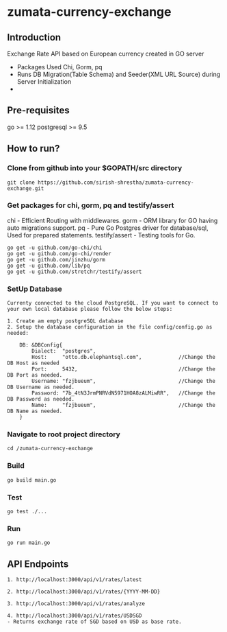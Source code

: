 # zumata-currency-exchange

## Introduction
Exchange Rate API based on European currency created in GO server
- Packages Used Chi, Gorm, pq
- Runs DB Migration(Table Schema) and Seeder(XML URL Source) during Server Initialization
- 

## Pre-requisites
go >= 1.12
postgresql >= 9.5

## How to run?
### Clone from github into your $GOPATH/src directory
```
git clone https://github.com/sirish-shrestha/zumata-currency-exchange.git
```
### Get packages for chi, gorm, pq  and testify/assert
chi - Efficient Routing with middlewares.
gorm - ORM library for GO having auto migrations support.
pq - Pure Go Postgres driver for database/sql, Used for prepared statements.
testify/assert - Testing tools for Go.

```
go get -u github.com/go-chi/chi
go get -u github.com/go-chi/render
go get -u github.com/jinzhu/gorm
go get -u github.com/lib/pq
go get -u github.com/stretchr/testify/assert
```

### SetUp Database
```
Currenty connected to the cloud PostgreSQL. If you want to connect to your own local database please follow the below steps:

1. Create am empty postgreSQL database
2. Setup the database configuration in the file config/config.go as needed:

	DB: &DBConfig{
		Dialect:  "postgres",		
		Host:     "otto.db.elephantsql.com",			//Change the DB Host as needed
		Port:     5432,									//Change the DB Port as needed.
		Username: "fzjbueum",							//Change the DB Username as needed.
		Password: "7b_4tN3JrmPNRVdN5971HOA8zALMiwRR",	//Change the DB Password as needed.
		Name:     "fzjbueum",							//Change the DB Name as needed.
	}

```

### Navigate to root project directory
```
cd /zumata-currency-exchange
```
### Build 
```
go build main.go
```
### Test
```
go test ./...
```
### Run
```
go run main.go
```

## API Endpoints
```
1. http://localhost:3000/api/v1/rates/latest

2. http://localhost:3000/api/v1/rates/{YYYY-MM-DD}

3. http://localhost:3000/api/v1/rates/analyze

4. http://localhost:3000/api/v1/rates/USDSGD
- Returns exchange rate of SGD based on USD as base rate.
```